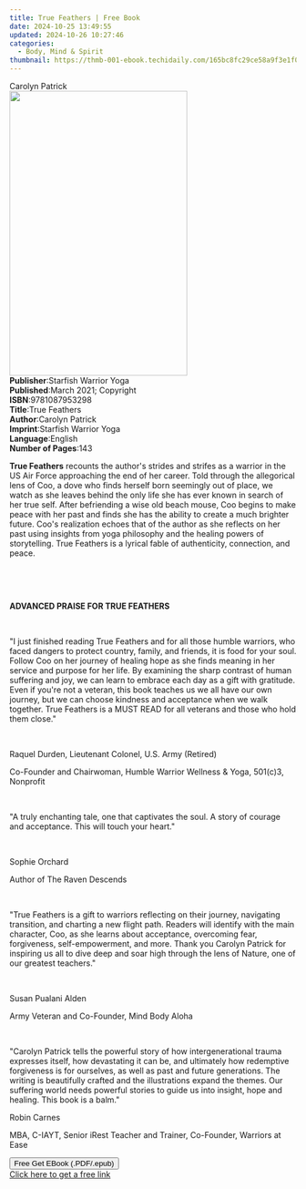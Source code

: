 ```yaml
---
title: True Feathers | Free Book
date: 2024-10-25 13:49:55
updated: 2024-10-26 10:27:46
categories:
  - Body, Mind & Spirit
thumbnail: https://thmb-001-ebook.techidaily.com/165bc8fc29ce58a9f3e1f009e75037df1407d674e2cef6694645dc279ae65afd.jpg
---
```

<main id="book-container">
  <div class="flex flex-col">
    <div class="book-brief flex-1 py-6 px-4 sm:p-6 md:py-10 md:px-8">
      <!-- brief-->
      <div class="book-brief-main">Carolyn Patrick</div>
    </div>
    <div
      class="book-meta-info flex-1 grid gap-4 col-start-1 col-end-3 row-start-1 sm:mb-6 sm:grid-cols-4 lg:gap-6 lg:col-start-2 lg:row-end-6 lg:row-span-6 lg:mb-0"
    >
      <div
        class="book-meta-info-left place-content-center mt-4 p-4 text-sm leading-6 col-start-2 col-span-2 dark:text-slate-400"
      >
        <img
          class="w-full h-500 object-cover rounded-lg sm:h-255 sm:col-span-2 lg:col-span-full"
          src="https://img-001-ebook.techidaily.com/ba890f5638654f4757671336a69fa1afe4d4ec020e10fbabb75846229407ffcd.jpg"
          alt=""
          width="312"
          height="500"
        />
      </div>
      <div
        class="book-meta-info-right mt-2 col-start-1 row-start-2 col-span-3 self-center"
      >
        <!-- meta data  -->
        <div class="flex flex-col px-4 md:px-8">
          <div class="flex-1">
            <strong>Publisher</strong>:<span class="px-2"
              >Starfish Warrior Yoga</span
            >
          </div>
          <div class="flex-1">
            <strong>Published</strong>:<span class="px-2"
              >March 2021; Copyright</span
            >
          </div>
          <div class="flex-1">
            <strong>ISBN</strong>:<span class="px-2">9781087953298</span>
          </div>
          <div class="flex-1">
            <strong>Title</strong>:<span class="px-2">True Feathers</span>
          </div>
          <div class="flex-1">
            <strong>Author</strong>:<span class="px-2">Carolyn Patrick</span>
          </div>
          <div class="flex-1">
            <strong>Imprint</strong>:<span class="px-2"
              >Starfish Warrior Yoga</span
            >
          </div>
          <div class="flex-1">
            <strong>Language</strong>:<span class="px-2">English</span>
          </div>
          <div class="flex-1">
            <strong>Number of Pages</strong>:<span class="px-2">143</span>
          </div>
        </div>
      </div>
    </div>
    <div class="book-description flex-1 py-6 px-4 sm:p-6 md:py-10 md:px-8">
      <div class="book-description-main">
        <div accordion-content="" id="description">
          <p>
            <strong>True Feathers</strong> recounts the author's strides and
            strifes as a warrior in the US Air Force approaching the end of her
            career. Told through the allegorical lens of Coo, a dove who finds
            herself born seemingly out of place, we watch as she leaves behind
            the only life she has ever known in search of her true self. After
            befriending a wise old beach mouse, Coo begins to make peace with
            her past and finds she has the ability to create a much brighter
            future. Coo's realization echoes that of the author as she reflects
            on her past using insights from yoga philosophy and the healing
            powers of storytelling. True Feathers is a lyrical fable of
            authenticity, connection, and peace.&nbsp;
          </p>
          <p><br /></p>
          <p><br /></p>
          <p><strong>ADVANCED PRAISE FOR TRUE FEATHERS</strong></p>
          <p><br /></p>
          <p>
            "I just finished reading True Feathers and for all those humble
            warriors, who faced dangers to protect country, family, and friends,
            it is food for your soul. Follow Coo on her journey of healing hope
            as she finds meaning in her service and purpose for her life. By
            examining the sharp contrast of human suffering and joy, we can
            learn to embrace each day as a gift with gratitude. Even if you're
            not a veteran, this book teaches us we all have our own journey, but
            we can choose kindness and acceptance when we walk together. True
            Feathers is a MUST READ for all veterans and those who hold them
            close."
          </p>
          <p><br /></p>
          <p>Raquel Durden, Lieutenant Colonel, U.S. Army (Retired)</p>
          <p>
            Co-Founder and Chairwoman, Humble Warrior Wellness &amp; Yoga,
            501(c)3, Nonprofit
          </p>
          <p><br /></p>
          <p>
            "A truly enchanting tale, one that captivates the soul. A story of
            courage and acceptance. This will touch your heart."
          </p>
          <p><br /></p>
          <p>Sophie Orchard&nbsp;</p>
          <p>Author of The Raven Descends</p>
          <p><br /></p>
          <p>
            "True Feathers is a gift to warriors reflecting on their journey,
            navigating transition, and charting a new flight path. Readers will
            identify with the main character, Coo, as she learns about
            acceptance, overcoming fear, forgiveness, self-empowerment, and
            more. Thank you Carolyn Patrick for inspiring us all to dive deep
            and soar high through the lens of Nature, one of our greatest
            teachers."
          </p>
          <p>&nbsp;</p>
          <p>Susan Pualani Alden</p>
          <p>Army Veteran and Co-Founder, Mind Body Aloha</p>
          <p><br /></p>
          <p>
            "Carolyn Patrick tells the powerful story of how intergenerational
            trauma expresses itself, how devastating it can be, and ultimately
            how redemptive forgiveness is for ourselves, as well as past and
            future generations. The writing is beautifully crafted and the
            illustrations expand the themes. Our suffering world needs powerful
            stories to guide us into insight, hope and healing. This book is a
            balm."
          </p>
          <p>Robin Carnes</p>
          <p>
            MBA, C-IAYT, Senior iRest Teacher and Trainer, Co-Founder, Warriors
            at Ease
          </p>
        </div>
        <div class="accordion-fader"></div>
      </div>
    </div>
    <div class="book-excerpts flex-1 py-6 px-4 sm:p-6 md:py-10 md:px-8"></div>
    <div
      class="book-about-author flex-1 py-6 px-4 sm:p-6 md:py-10 md:px-8"
    ></div>
    <div class="book-free-get flex-1 py-6 px-4 sm:p-6 md:py-10 md:px-8">
      <button
        id="btn-free-get"
        class="bg-blue-500 hover:bg-blue-700 text-white font-bold py-2 px-4 rounded"
      >
        Free Get EBook (.PDF/.epub)
      </button>
      <div id="countdown-display" class="px-2 text-lg mt-2"></div>
      <a
        id="free-link"
        class="hidden bg-blue-500 hover:bg-blue-700 text-white font-bold py-2 px-4 rounded"
        href="https://www.ebooks.com/en-us/book/210239389/true-feathers/carolyn-patrick/"
        target="_blank"
        >Click here to get a free link</a
      >
    </div>
    <script>
      let countdownTime = 0;
      let countdownInterval = null;
      document
        .getElementById('btn-free-get')
        .addEventListener('click', startCountdown);
      function startCountdown() {
        countdownTime = new Date().getTime() + 60000 * 3;
        countdownInterval = setInterval(updateCountdown, 1000);
        document.getElementById('btn-free-get').disabled = true;
        document
          .getElementById('btn-free-get')
          .classList.add('bg-gray-500', 'cursor-not-allowed');
      }
      function updateCountdown() {
        let currentTime = new Date().getTime();
        let timeLeft = countdownTime - currentTime;
        let secondsLeft = Math.floor(timeLeft / 1000);
        document.getElementById('countdown-display').innerHTML =
          `Remaining time: ${secondsLeft} seconds.`;
        if (secondsLeft <= 0) {
          clearInterval(countdownInterval);
          document.getElementById('btn-free-get').classList.add('hidden');
          document.getElementById('free-link').classList.remove('hidden');
          document.getElementById('countdown-display').innerHTML = '';
        }
      }
    </script>
  </div>
</main>
